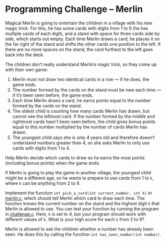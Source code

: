 # Programming Challenge – Merlin

Magical Merlin is going to entertain the children in a village with his new magic trick. 
For this, he has some cards with digits from 1 to 9 (he has multiple cards of each digit), 
and a stand with space for three cards side by side, which starts out empty. 
Each time Merlin draws a card, he places it on the far right of the stand and shifts the other cards one position to the left. 
If there are no more spaces on the stand, the card furthest to the left goes back into the deck.

The children don’t really understand Merlin’s magic trick, so they come up with their own game:
 1) Merlin must not draw two identical cards in a row — if he does, the game ends.
 2) The number formed by the cards on the stand must be new each time — if it’s been seen before, the game ends.
 3) Each time Merlin draws a card, he earns points equal to the number formed by the cards on the stand.
 4) The oldest child is counting how many cards Merlin has drawn, but cannot see the leftmost card.
    If the number formed by the middle and rightmost cards hasn’t been seen before, the child gives bonus points equal to this number multiplied by the number of cards Merlin has drawn.
 5) The youngest child says she is only 4 years old and therefore doesn’t understand numbers greater than 4, so she asks Merlin to only use cards with digits from 1 to 4.
 
Help Merlin decide which cards to draw so he earns the most points (including bonus points) when the game ends.

If Merlin is going to play the game in another village, the youngest child might be a different age, so he wants to prepare to use cards from 1 to `k`, where `k` can be anything from 2 to 9.

Implement the function `int pick_a_card(int current_number, int k)` in [merlin.c](merlin.c), which should tell Merlin which card to draw each time. 
The function knows the current number on the stand and the highest digit `k` that Merlin is allowed to use. 
You can test your function by running the program in [challenge.c](challenge.c). 
Here, `k` is set to 4, but your program should work with different values of `k`. 
What is your high score for each `k` from 2 to 9?

Merlin is allowed to ask the children whether a number has already been seen. He does this by calling the function `int has_seen_number(int number)`.
